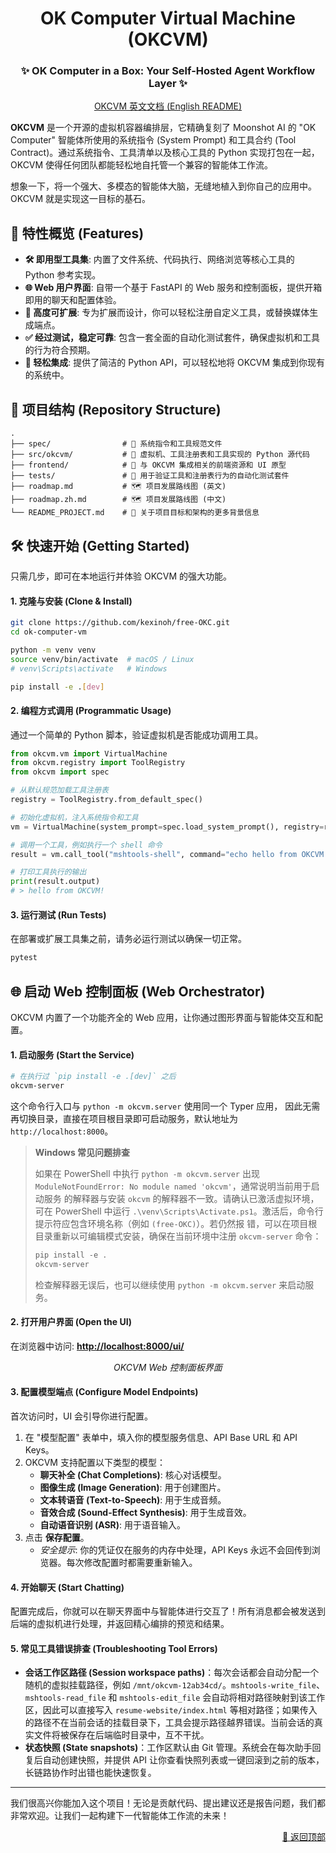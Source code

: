 <div align="center">

<a id="top"></a>

# OK Computer Virtual Machine (OKCVM)

### ✨ OK Computer in a Box: Your Self-Hosted Agent Workflow Layer ✨

</div>

<div align="center">

[OKCVM 英文文档 (English README)](README.md)

</div>

**OKCVM** 是一个开源的虚拟机容器编排层，它精确复刻了 Moonshot AI 的 "OK Computer" 智能体所使用的系统指令 (System Prompt) 和工具合约 (Tool Contract)。通过系统指令、工具清单以及核心工具的 Python 实现打包在一起，OKCVM 使得任何团队都能轻松地自托管一个兼容的智能体工作流。

想象一下，将一个强大、多模态的智能体大脑，无缝地植入到你自己的应用中。OKCVM 就是实现这一目标的基石。

## 🚀 特性概览 (Features)

- **🛠️ 即用型工具集**: 内置了文件系统、代码执行、网络浏览等核心工具的 Python 参考实现。
- **🌐 Web 用户界面**: 自带一个基于 FastAPI 的 Web 服务和控制面板，提供开箱即用的聊天和配置体验。
- **🧩 高度可扩展**: 专为扩展而设计，你可以轻松注册自定义工具，或替换媒体生成端点。
- **✅ 经过测试，稳定可靠**: 包含一套全面的自动化测试套件，确保虚拟机和工具的行为符合预期。
- **🔌 轻松集成**: 提供了简洁的 Python API，可以轻松地将 OKCVM 集成到你现有的系统中。

## 📂 项目结构 (Repository Structure)

```
.
├── spec/                # 📜 系统指令和工具规范文件
├── src/okcvm/           # 🐍 虚拟机、工具注册表和工具实现的 Python 源代码
├── frontend/            # 🎨 与 OKCVM 集成相关的前端资源和 UI 原型
├── tests/               # 🧪 用于验证工具和注册表行为的自动化测试套件
├── roadmap.md           # 🗺️ 项目发展路线图 (英文)
├── roadmap.zh.md        # 🗺️ 项目发展路线图 (中文)
└── README_PROJECT.md    # 📄 关于项目目标和架构的更多背景信息
```

## 🛠️ 快速开始 (Getting Started)

只需几步，即可在本地运行并体验 OKCVM 的强大功能。

#### 1. 克隆与安装 (Clone & Install)

```bash
git clone https://github.com/kexinoh/free-OKC.git
cd ok-computer-vm

python -m venv venv
source venv/bin/activate  # macOS / Linux
# venv\Scripts\activate   # Windows

pip install -e .[dev]
```

#### 2. 编程方式调用 (Programmatic Usage)

通过一个简单的 Python 脚本，验证虚拟机是否能成功调用工具。

```python
from okcvm.vm import VirtualMachine
from okcvm.registry import ToolRegistry
from okcvm import spec

# 从默认规范加载工具注册表
registry = ToolRegistry.from_default_spec()

# 初始化虚拟机，注入系统指令和工具
vm = VirtualMachine(system_prompt=spec.load_system_prompt(), registry=registry)

# 调用一个工具，例如执行一个 shell 命令
result = vm.call_tool("mshtools-shell", command="echo hello from OKCVM!")

# 打印工具执行的输出
print(result.output)
# > hello from OKCVM!
```

#### 3. 运行测试 (Run Tests)

在部署或扩展工具集之前，请务必运行测试以确保一切正常。

```bash
pytest
```

## 🌐 启动 Web 控制面板 (Web Orchestrator)

OKCVM 内置了一个功能齐全的 Web 应用，让你通过图形界面与智能体交互和配置。

#### 1. 启动服务 (Start the Service)

```bash
# 在执行过 `pip install -e .[dev]` 之后
okcvm-server
```
这个命令行入口与 `python -m okcvm.server` 使用同一个 Typer 应用，
因此无需再切换目录，直接在项目根目录即可启动服务，默认地址为
`http://localhost:8000`。

> **Windows 常见问题排查**
>
> 如果在 PowerShell 中执行 `python -m okcvm.server` 出现
> `ModuleNotFoundError: No module named 'okcvm'`，通常说明当前用于启动服务
> 的解释器与安装 `okcvm` 的解释器不一致。请确认已激活虚拟环境，
> 可在 PowerShell 中运行 `.\venv\Scripts\Activate.ps1`。激活后，命令行提示符应包含环境名称（例如 `(free-OKC)`）。若仍然报
> 错，可以在项目根目录重新以可编辑模式安装，确保在当前环境中注册
> `okcvm-server` 命令：
>
> ```powershell
> pip install -e .
> okcvm-server
> ```
>
> 检查解释器无误后，也可以继续使用 `python -m okcvm.server` 来启动服务。

#### 2. 打开用户界面 (Open the UI)

在浏览器中访问: **[http://localhost:8000/ui/](http://localhost:8000/ui/)**

<div align="center">
  <em>OKCVM Web 控制面板界面</em>
</div>

#### 3. 配置模型端点 (Configure Model Endpoints)

首次访问时，UI 会引导你进行配置。

1.  在 "模型配置" 表单中，填入你的模型服务信息、API Base URL 和 API Keys。
2.  OKCVM 支持配置以下类型的模型：
    -   **聊天补全 (Chat Completions)**: 核心对话模型。
    -   **图像生成 (Image Generation)**: 用于创建图片。
    -   **文本转语音 (Text-to-Speech)**: 用于生成音频。
    -   **音效合成 (Sound-Effect Synthesis)**: 用于生成音效。
    -   **自动语音识别 (ASR)**: 用于语音输入。
3.  点击 **保存配置**。
    *   *安全提示*: 你的凭证仅在服务的内存中处理，API Keys 永远不会回传到浏览器。每次修改配置时都需要重新输入。

#### 4. 开始聊天 (Start Chatting)

配置完成后，你就可以在聊天界面中与智能体进行交互了！所有消息都会被发送到后端的虚拟机进行处理，并返回精心编排的预览和结果。

#### 5. 常见工具错误排查 (Troubleshooting Tool Errors)

- **会话工作区路径 (Session workspace paths)**：每次会话都会自动分配一个随机的虚拟挂载路径，例如 `/mnt/okcvm-12ab34cd/`。`mshtools-write_file`、`mshtools-read_file` 和 `mshtools-edit_file` 会自动将相对路径映射到该工作区，因此可以直接写入 `resume-website/index.html` 等相对路径；如果传入的路径不在当前会话的挂载目录下，工具会提示路径越界错误。当前会话的真实文件将被保存在后端临时目录中，互不干扰。
- **状态快照 (State snapshots)**：工作区默认由 Git 管理。系统会在每次助手回复后自动创建快照，并提供 API 让你查看快照列表或一键回滚到之前的版本，长链路协作时出错也能快速恢复。

---

我们很高兴你能加入这个项目！无论是贡献代码、提出建议还是报告问题，我们都非常欢迎。让我们一起构建下一代智能体工作流的未来！

<p align="right"><a href="#top">🔼 返回顶部</a></p>
